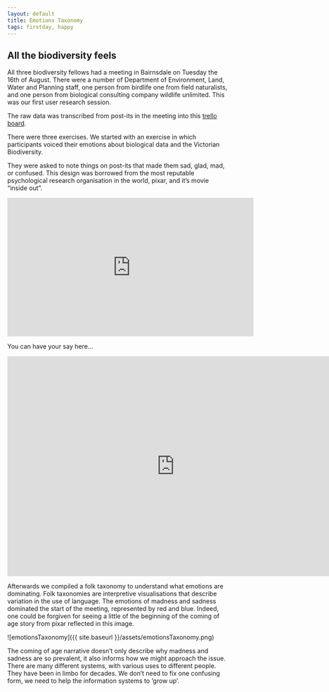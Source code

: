 ```yaml
---
layout: default
title: Emotions Taxonomy
tags: firstday, happy
---
```


## All the biodiversity feels

All three biodiversity fellows had a meeting in Bairnsdale on Tuesday the 16th of August. There were a number of Department of Environment, Land, Water and Planning staff, one person from birdlife one from field naturalists, and one person from biological consulting company wildlife unlimited. This was our first user research session. 

The raw data was transcribed from post-its in the meeting into this [trello board](https://trello.com/b/G9BBSMcZ/bairnsdale-gippsland-region-users-workshop).

There were three exercises. We started with an exercise in which participants voiced their emotions about biological data and the Victorian Biodiversity.

They were asked to note things on post-its that made them sad, glad, mad, or confused. This design was borrowed from the most reputable psychological research organisation in the world, pixar, and it’s movie “inside out”.

<iframe width="560" height="315" src="https://www.youtube.com/embed/yRUAzGQ3nSY" frameborder="0" allowfullscreen></iframe>

You can have your say here…


<iframe src="https://docs.google.com/a/codeforaustralia.org/forms/d/e/1FAIpQLSd9rQT9ZNV6oFeC67unyLBDz74sbV_WXSE7pYNtHELQqDe6jw/viewform?embedded=true" width="760" height="500" frameborder="0" marginheight="0" marginwidth="0">Loading...</iframe>


Afterwards we compiled a folk taxonomy to understand what emotions are dominating. Folk taxonomies are interpretive visualisations that describe variation in the use of language. The emotions of madness and sadness dominated the start of the meeting, represented by red and blue. Indeed, one could be forgiven for seeing a little of the beginning of the coming of age story from pixar reflected in this image.


![emotionsTaxonomy]({{ site.baseurl }}/assets/emotionsTaxonomy.png)


The coming of age narrative doesn’t only describe why madness and sadness are so prevalent, it also informs how we might approach the issue.  There are many different systems, with various uses to different people. They have been in limbo for decades. We don’t need to fix one confusing form, we need to help the information systems to ‘grow up’.


